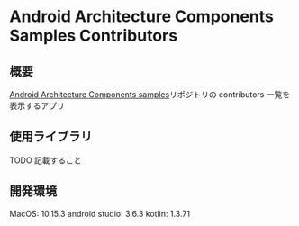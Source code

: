 # Android Architecture Components Samples Contributors

## 概要

[Android Architecture Components samples](https://github.com/googlesamples/android-architecture-components)リポジトリの contributors 一覧を表示するアプリ

## 使用ライブラリ

TODO
記載すること

## 開発環境

MacOS: 10.15.3
android studio: 3.6.3
kotlin: 1.3.71